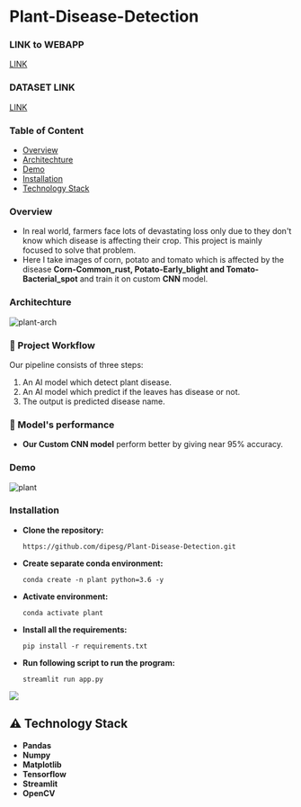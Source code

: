# Plant-Disease-Detection

### LINK to WEBAPP
  [LINK](https://plantdisease1.herokuapp.com/)
  
### DATASET LINK
  [LINK](https://github.com/dipesg/Pretrained-Emotion-Model/blob/main/dataset.rar)

### Table of Content
  * [Overview](#overview)
  * [Architechture](#architechture)
  * [Demo](#demo)
  * [Installation](#installation)
  * [Technology Stack](technologystack)
 
 ### **Overview**
- In real world, farmers face lots of devastating loss only due to they don't know which disease is affecting their crop. This project is mainly focused to solve that problem.
- Here I take images of corn, potato and tomato which is affected by the disease **Corn-Common_rust, Potato-Early_blight and Tomato-Bacterial_spot** and train it on custom **CNN** model.

### **Architechture**
![plant-arch](https://user-images.githubusercontent.com/75604769/178108755-0455a0a0-a613-4602-9670-80c760136387.png)


### :raising_hand: Project Workflow 

Our pipeline consists of three steps:
  1. An AI model which detect plant disease.
  2. An AI model which predict if the leaves has disease or not.
  3. The output is predicted disease name.
  
### 🚀 Model's performance
  - **Our Custom CNN model** perform better by giving near 95% accuracy.

### **Demo**

![plant](https://user-images.githubusercontent.com/75604769/178108836-6fbc44b0-4288-4725-9eac-6e6652b2626b.gif)


### **Installation**
- **Clone the repository:**

  ```https://github.com/dipesg/Plant-Disease-Detection.git```
  
- **Create separate conda environment:**

  ```conda create -n plant python=3.6 -y```
  
- **Activate environment:**

  ```conda activate plant```
  
- **Install all the requirements:**

  ```pip install -r requirements.txt```
  
- **Run following script to run the program:**

  ```streamlit run app.py```

![](https://forthebadge.com/images/badges/made-with-python.svg)

## :warning: Technology Stack
- **Pandas**
- **Numpy**
- **Matplotlib**
- **Tensorflow**
- **Streamlit**
- **OpenCV**
